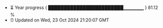 - ⏳ Year progress { ████████████████████████▁▁▁▁▁▁ } 81.12 %
- ⏰ Updated on Wed, 23 Oct 2024 21:20:07 GMT

